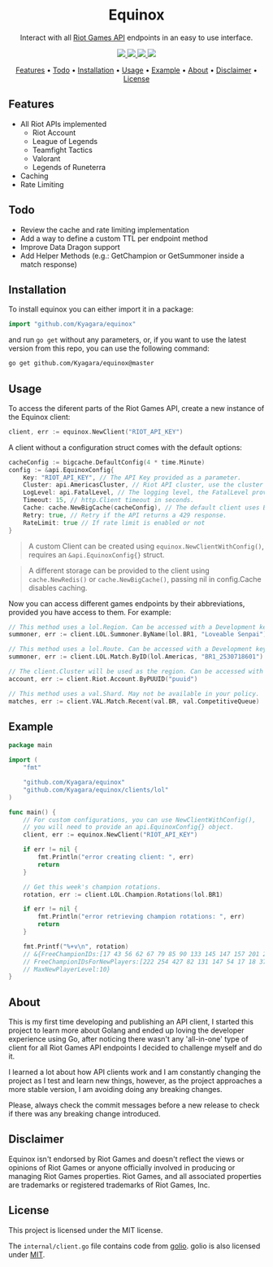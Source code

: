 <div align="center">
	<h1>Equinox</h1>
	<p>Interact with all <a href="https://developer.riotgames.com/apis">Riot Games API</a> endpoints in an easy to use interface.
	</p>
	<p>
		<a href="https://github.com/Kyagara/equinox/releases">
			<img src="https://img.shields.io/github/v/tag/Kyagara/equinox?label=Version"/>
		</a>  
		<a href="https://pkg.go.dev/github.com/Kyagara/equinox">
			<img src="https://img.shields.io/static/v1?label=Godoc&message=reference&color=blue"/>
		</a>
		<a href="https://github.com/Kyagara/equinox/actions?query=workflow%3Atests">
			<img src="https://img.shields.io/github/workflow/status/Kyagara/equinox/Tests?label=Tests"/>
		</a>
		<a href="https://codecov.io/gh/Kyagara/equinox">
			<img src="https://codecov.io/gh/Kyagara/equinox/branch/master/graph/badge.svg"/>
		</a>
	</p>
	<p>
		<a href="#features">Features</a> •
		<a href="#todo">Todo</a> •
		<a href="#installation">Installation</a> •
		<a href="#usage">Usage</a> •
		<a href="#example">Example</a> •
		<a href="#about">About</a> •
		<a href="#disclaimer">Disclaimer</a> •
		<a href="#license">License</a>
	</p>
</div>

## Features

-   All Riot APIs implemented
    -   Riot Account
    -   League of Legends
    -   Teamfight Tactics
    -   Valorant
    -   Legends of Runeterra
-   Caching
-   Rate Limiting

## Todo

-   Review the cache and rate limiting implementation
-   Add a way to define a custom TTL per endpoint method
-   Improve Data Dragon support
-   Add Helper Methods (e.g.: GetChampion or GetSummoner inside a match response)

## Installation

To install equinox you can either import it in a package:

```go
import "github.com/Kyagara/equinox"
```

and run `go get` without any parameters, or, if you want to use the latest version from this repo, you can use the following command:

```bash
go get github.com/Kyagara/equinox@master
```

## Usage

To access the diferent parts of the Riot Games API, create a new instance of the Equinox client:

```go
client, err := equinox.NewClient("RIOT_API_KEY")
```

A client without a configuration struct comes with the default options:

```go
cacheConfig := bigcache.DefaultConfig(4 * time.Minute)
config := &api.EquinoxConfig{
	Key: "RIOT_API_KEY", // The API Key provided as a parameter.
	Cluster: api.AmericasCluster, // Riot API cluster, use the cluster closest to you.
	LogLevel: api.FatalLevel, // The logging level, the FatalLevel provided effectively disables logging.
	Timeout: 15, // http.Client timeout in seconds.
	Cache: cache.NewBigCache(cacheConfig), // The default client uses BigCache with TTL of 4 minutes
	Retry: true, // Retry if the API returns a 429 response.
	RateLimit: true // If rate limit is enabled or not
}
```

> A custom Client can be created using `equinox.NewClientWithConfig()`, requires an `&api.EquinoxConfig{}` struct.

> A different storage can be provided to the client using `cache.NewRedis()` or `cache.NewBigCache()`, passing nil in config.Cache disables caching.

Now you can access different games endpoints by their abbreviations, provided you have access to them. For example:

```go
// This method uses a lol.Region. Can be accessed with a Development key.
summoner, err := client.LOL.Summoner.ByName(lol.BR1, "Loveable Senpai")

// This method uses a lol.Route. Can be accessed with a Development key.
summoner, err := client.LOL.Match.ByID(lol.Americas, "BR1_2530718601")

// The client.Cluster will be used as the region. Can be accessed with a Development key.
account, err := client.Riot.Account.ByPUUID("puuid")

// This method uses a val.Shard. May not be available in your policy.
matches, err := client.VAL.Match.Recent(val.BR, val.CompetitiveQueue)
```

## Example

```go
package main

import (
	"fmt"

	"github.com/Kyagara/equinox"
	"github.com/Kyagara/equinox/clients/lol"
)

func main() {
	// For custom configurations, you can use NewClientWithConfig(),
	// you will need to provide an api.EquinoxConfig{} object.
	client, err := equinox.NewClient("RIOT_API_KEY")

	if err != nil {
		fmt.Println("error creating client: ", err)
		return
	}

	// Get this week's champion rotations.
	rotation, err := client.LOL.Champion.Rotations(lol.BR1)

	if err != nil {
		fmt.Println("error retrieving champion rotations: ", err)
		return
	}

	fmt.Printf("%+v\n", rotation)
	// &{FreeChampionIDs:[17 43 56 62 67 79 85 90 133 145 147 157 201 203 245 518]
	// FreeChampionIDsForNewPlayers:[222 254 427 82 131 147 54 17 18 37]
	// MaxNewPlayerLevel:10}
}
```

## About

This is my first time developing and publishing an API client, I started this project to learn more about Golang and ended up loving the developer experience using Go, after noticing there wasn't any 'all-in-one' type of client for all Riot Games API endpoints I decided to challenge myself and do it.

I learned a lot about how API clients work and I am constantly changing the project as I test and learn new things, however, as the project approaches a more stable version, I am avoiding doing any breaking changes.

Please, always check the commit messages before a new release to check if there was any breaking change introduced.

## Disclaimer

Equinox isn't endorsed by Riot Games and doesn't reflect the views or opinions of Riot Games or anyone officially involved in producing or managing Riot Games properties. Riot Games, and all associated properties are trademarks or registered trademarks of Riot Games, Inc.

## License

This project is licensed under the MIT license.

The `internal/client.go` file contains code from [golio](https://github.com/KnutZuidema/golio/blob/master/internal/client.go#L151=). golio is also licensed under [MIT](https://github.com/KnutZuidema/golio/blob/master/LICENSE).
